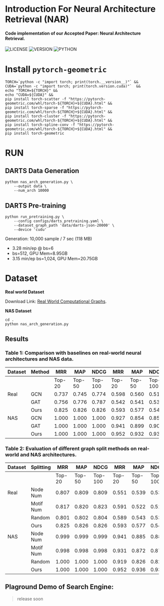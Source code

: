 # Introduction For Neural Architecture Retrieval (NAR)
#### Code implementation of our Accepted Paper: Neural Architecture Retrieval.

![LICENSE](https://img.shields.io/github/license/TerryPei/NAR)
![VERSION](https://img.shields.io/badge/version-v1.01-blue)
![PYTHON](https://img.shields.io/badge/python-3.9.2-orange)

<!-- ![MODEL](https://img.shields.io/badge/NAR) -->

<!-- ## Poster

<p align="center">
        <img src="results/figs/poster.png" width="460"/></a>
</p> -->


# Install `pytorch-geometric`

```shell script
TORCH=`python -c "import torch; print(torch.__version__)"` &&
CUDA=`python -c "import torch; print(torch.version.cuda)"`  &&
echo "TORCH=${TORCH}" &&
echo "CUDA=${CUDA}" &&
pip install torch-scatter -f "https://pytorch-geometric.com/whl/torch-${TORCH}+${CUDA}.html" &&
pip install torch-sparse -f "https://pytorch-geometric.com/whl/torch-${TORCH}+${CUDA}.html" &&
pip install torch-cluster -f "https://pytorch-geometric.com/whl/torch-${TORCH}+${CUDA}.html" &&
pip install torch-spline-conv -f "https://pytorch-geometric.com/whl/torch-${TORCH}+${CUDA}.html" &&
pip install torch-geometric
``` 


# RUN

## DARTS Data Generation

```shell script
python nas_arch_generation.py \
    --output data \
    --num_arch 10000
```

## DARTS Pre-training

```shell script
python run_pretraining.py \
    --config configs/darts_pretraining.yaml \
    --dataset_graph_path 'data/darts-json-20000' \
    --device 'cudu'
```

Generation: 10,000 sample / 7 sec (118 MB)
- 3.28 min/ep @ bs=6
- bs=512, GPU Mem=8.95GB
- 3.15 min/ep bs=1,024, GPU Mem=20.75GB

# Dataset

**Real world Dataset**

Download Link: [Real World Computational Graphs](https://drive.google.com/drive/folders/10bIbDNq4GqLNFGIkYD0swV8kVwLxJcYN?usp=drive_link).

**NAS Dataset**

```
cd .
python nas_arch_generation.py
```

## Results
### Table 1: Comparison with baselines on real-world neural architectures and NAS data.

| Dataset | Method | MRR           | MAP           | NDCG          |MRR           | MAP           | NDCG          |MRR           | MAP           | NDCG          |
|---------|--------|---------------|---------------|---------------|---------------|---------------|---------------|---------------|---------------|---------------|
|         |        | Top-20 | Top-50 | Top-100 | Top-20 | Top-50 | Top-100 | Top-20 | Top-50 | Top-100 |
| Real    | GCN    | 0.737  | 0.745  | 0.774   | 0.598  | 0.560  | 0.510   | 0.686  | 0.672  | 0.628   |
|         | GAT    | 0.756  | 0.776  | 0.787   | 0.542  | 0.541  | 0.538   | 0.610  | 0.598  | 0.511   |
|         | Ours   | 0.825  | 0.826  | 0.826   | 0.593  | 0.577  | 0.545   | 0.705  | 0.692  | 0.678   |
| NAS     | GCN    | 1.000  | 1.000  | 1.000   | 0.927  | 0.854  | 0.858   | 0.953  | 0.902  | 0.906   |
|         | GAT    | 1.000  | 1.000  | 1.000   | 0.941  | 0.899  | 0.901   | 0.961  | 0.933  | 0.935   |
|         | Ours   | 1.000  | 1.000  | 1.000   | 0.952  | 0.932  | 0.935   | 0.969  | 0.960  | 0.958   |

### Table 2: Evaluation of different graph split methods on real-world and NAS architectures.

| Dataset | Splitting | MRR           | MAP           | NDCG          | MRR           | MAP           | NDCG          | MRR           | MAP           | NDCG          |
|---------|-----------|---------------|---------------|---------------|---------------|---------------|---------------|---------------|---------------|---------------|
|         |           | Top-20 | Top-50 | Top-100 | Top-20 | Top-50 | Top-100 | Top-20 | Top-50 | Top-100 |
| Real    | Node Num  | 0.807  | 0.809  | 0.809   | 0.551  | 0.539  | 0.537   | 0.694  | 0.682  | 0.667   |
|         | Motif Num | 0.817  | 0.820  | 0.823   | 0.591  | 0.522  | 0.518   | 0.692  | 0.669  | 0.661   |
|         | Random    | 0.801  | 0.802  | 0.804   | 0.589  | 0.543  | 0.536   | 0.699  | 0.675  | 0.668   |
|         | Ours      | 0.825  | 0.826  | 0.826   | 0.593  | 0.577  | 0.545   | 0.705  | 0.692  | 0.678   |
| NAS     | Node Num  | 0.999  | 0.999  | 0.999   | 0.941  | 0.885  | 0.883   | 0.962  | 0.926  | 0.924   |
|         | Motif Num | 0.998  | 0.998  | 0.998   | 0.931  | 0.872  | 0.874   | 0.956  | 0.917  | 0.919   |
|         | Random    | 1.000  | 1.000  | 1.000   | 0.919  | 0.826  | 0.824   | 0.949  | 0.881  | 0.883   |
|         | Ours      | 1.000  | 1.000  | 1.000   | 0.952  | 0.936  | 0.935   | 0.969  | 0.957  | 0.958   |




## Plaground Demo of Search Engine:

> release soon